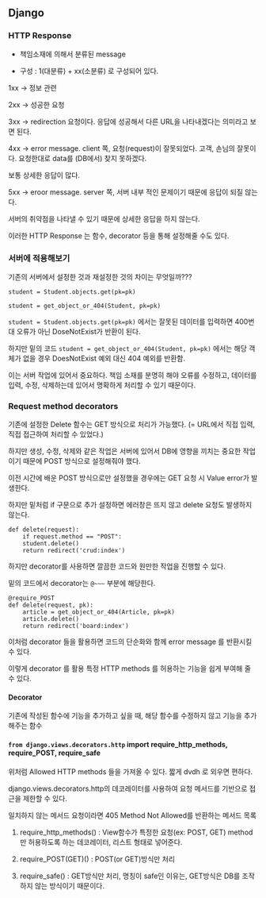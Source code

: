 ## Django

### HTTP Response

- 책임소재에 의해서 분류된 message

- 구성 : 1(대분류) + xx(소분류) 로 구성되어 있다.

1xx -> 정보 관련

2xx -> 성공한 요청 

3xx -> redirection 요청이다. 응답에 성공해서 다른 URL을 나타내겠다는 의미라고 보면 된다. 

4xx -> error message. client 쪽, 요청(request)이 잘못되었다. 고객, 손님의 잘못이다. 요청한대로 data를 (DB에서) 찾지 못하겠다. 

보통 상세한 응답이 많다.

5xx -> eroor message. server 쪽, 서버 내부 적인 문제이기 때문에 응답이 되질 않는다.

서버의 취약점을 나타낼 수 있기 때문에 상세한 응답을 하지 않는다.

이러한 HTTP Response 는 함수, decorator 등을 통해 설정해줄 수도 있다.

### 서버에 적용해보기

기존의 서버에서 설정한 것과 재설정한 것의 차이는 무엇일까???

```
student = Student.objects.get(pk=pk)

student = get_object_or_404(Student, pk=pk)
```

`student = Student.objects.get(pk=pk)` 에서는 잘못된 데이터를 입력하면 400번대 오류가 아닌 DoseNotExist가 반환이 된다.

하지만 밑의 코드 `student = get_object_or_404(Student, pk=pk)` 에서는 해당 객체가 없을 경우 DoesNotExist 예외 대신 404 예외를 반환함.

이는 서버 작업에 있어서 중요하다. 책임 소재를 분명히 해야 오류를 수정하고, 데이터를 입력, 수정, 삭제하는데 있어서 명확하게 처리할 수 있기 때문이다.

### Request method decorators

기존에 설정한 Delete 함수는 GET 방식으로 처리가 가능했다. 
(= URL에서 직접 입력, 직접 접근하여 처리할 수 있었다.)

하지만 생성, 수정, 삭제와 같은 작업은 서버에 있어서 DB에 영향을 끼치는 중요한 작업이기 때문에 POST 방식으로 설정해줘야 했다.

이전 시간에 배운 POST 방식으로만 설정했을 경우에는 GET 요청 시 Value error가 발생한다. 

하지만 밑처럼 if 구문으로 추가 설정하면 에러창은 뜨지 않고 delete 요청도 발생하지 않는다.

```
def delete(request): 
    if request.method == "POST":
    student.delete()
    return redirect('crud:index')
```

하지만 decorator를 사용하면 깔끔한 코드와 원만한 작업을 진행할 수 있다.

밑의 코드에서 decorator는 `@~~~` 부분에 해당한다.

```
@require_POST
def delete(request, pk):
    article = get_object_or_404(Article, pk=pk)
    article.delete()
    return redirect('board:index')
```

이처럼 decorator 들을 활용하면 코드의 단순화와 함께 error message 를 반환시킬 수 있다. 

이렇게 decorator 를 활용 특정 HTTP methods 를 허용하는 기능을 쉽게 부여해 줄 수 있다.

#### Decorator

기존에 작성된 함수에 기능을 추가하고 싶을 때, 해당 함수를 수정하지 않고 기능을 추가해주는 함수

#### `from django.views.decorators.http` import require_http_methods, require_POST, require_safe

위처럼 Allowed HTTP methods 들을 가져올 수 있다. 짧게 dvdh 로 외우면 편하다.

django.views.decorators.http의 데코레이터를 사용하여 요청 메서드를 기반으로 접근을 제한할 수 있다.

일치하지 않는 메서드 요청이라면 405 Method Not Allowed를 반환하는 메서드 목록

1) require_http_methods() : View함수가 특정한 요청(ex: POST, GET) method만 허용하도록 하는 데코레이터, 리스트 형태로 넣어준다.
   
2) require_POST(GET)() : POST(or GET)방식만 처리
   
3) require_safe() : GET방식만 처리, 명칭이 safe인 이유는, GET방식은 DB를 조작하지 않는 방식이기 때문이다.